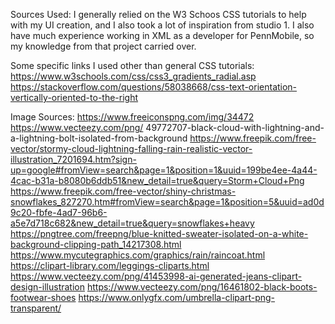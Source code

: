 Sources Used: 
I generally relied on the W3 Schoos CSS tutorials to help with my UI creation, and I also took a lot of inspiration from studio 1. I also have much experience working in XML as a developer for PennMobile, so my knowledge from that project carried over. 

Some specific links I used other than general CSS tutorials:
https://www.w3schools.com/css/css3_gradients_radial.asp
https://stackoverflow.com/questions/58038668/css-text-orientation-vertically-oriented-to-the-right

Image Sources:
https://www.freeiconspng.com/img/34472
https://www.vecteezy.com/png/
49772707-black-cloud-with-lightning-and-a-lightning-bolt-isolated-from-background
https://www.freepik.com/free-vector/stormy-cloud-lightning-falling-rain-realistic-vector-illustration_7201694.htm?sign-up=google#fromView=search&page=1&position=1&uuid=199be4ee-4a44-4cac-b31a-b8080b6ddb51&new_detail=true&query=Storm+Cloud+Png
https://www.freepik.com/free-vector/shiny-christmas-snowflakes_827270.htm#fromView=search&page=1&position=5&uuid=ad0d9c20-fbfe-4ad7-96b6-a5e7d718c682&new_detail=true&query=snowflakes+heavy
https://pngtree.com/freepng/blue-knitted-sweater-isolated-on-a-white-background-clipping-path_14217308.html
https://www.mycutegraphics.com/graphics/rain/raincoat.html
https://clipart-library.com/leggings-cliparts.html
https://www.vecteezy.com/png/41453998-ai-generated-jeans-clipart-design-illustration
https://www.vecteezy.com/png/16461802-black-boots-footwear-shoes
https://www.onlygfx.com/umbrella-clipart-png-transparent/